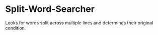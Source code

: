 # Split-Word-Searcher
Looks for words split across multiple lines and determines their original condition. 
